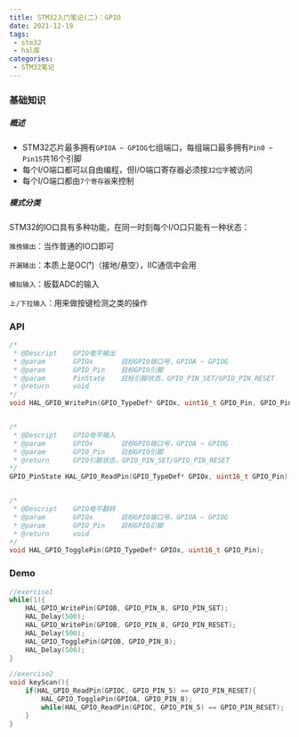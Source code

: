```yaml
---
title: STM32入门笔记(二)：GPIO
date: 2021-12-19
tags:
 - stm32
 - hal库
categories:
 - STM32笔记
---
```


### 基础知识

##### 概述

- STM32芯片最多拥有`GPIOA ~ GPIOG`七组端口，每组端口最多拥有`Pin0 ~ Pin15`共16个引脚
- 每个I/O端口都可以自由编程，但I/O端口寄存器必须按`32位字`被访问
- 每个I/O端口都由`7个寄存器`来控制



##### 模式分类

STM32的IO口具有多种功能，在同一时刻每个I/O口只能有一种状态：

`推挽输出`：当作普通的IO口即可

`开漏输出`：本质上是OC门（接地/悬空），IIC通信中会用

`模拟输入`：板载ADC的输入

`上/下拉输入`：用来做按键检测之类的操作



### API

```c
/*
 * @Descript	GPIO电平输出
 * @param		GPIOx 		目标GPIO端口号，GPIOA ~ GPIOG
 * @param 		GPIO_Pin 	目标GPIO引脚
 * @param		PinState	目标引脚状态，GPIO_PIN_SET/GPIO_PIN_RESET
 * @return		void
*/
void HAL_GPIO_WritePin(GPIO_TypeDef* GPIOx, uint16_t GPIO_Pin, GPIO_PinState PinState);


/*
 * @Descript	GPIO电平输入
 * @param		GPIOx 		目标GPIO端口号，GPIOA ~ GPIOG
 * @param 		GPIO_Pin 	目标GPIO引脚
 * @return		GPIO引脚状态，GPIO_PIN_SET/GPIO_PIN_RESET
*/
GPIO_PinState HAL_GPIO_ReadPin(GPIO_TypeDef* GPIOx, uint16_t GPIO_Pin);


/*
 * @Descript	GPIO电平翻转
 * @param 		GPIOx		目标GPIO端口号，GPIOA ~ GPIOG
 * @param		GPIO_Pin	目标GPIO引脚
 * @return		void
*/
void HAL_GPIO_TogglePin(GPIO_TypeDef* GPIOx, uint16_t GPIO_Pin);
```



### Demo

```c
//exercise1
while(1){
    HAL_GPIO_WritePin(GPIOB, GPIO_PIN_8, GPIO_PIN_SET);
    HAL_Delay(500);
    HAL_GPIO_WritePin(GPIOB, GPIO_PIN_8, GPIO_PIN_RESET);
    HAL_Delay(500);
    HAL_GPIO_TogglePin(GPIOB, GPIO_PIN_8);
    HAL_Delay(500);
}

//exercise2
void keyScan(){
    if(HAL_GPIO_ReadPin(GPIOC, GPIO_PIN_5) == GPIO_PIN_RESET){
        HAL_GPIO_TogglePin(GPIOA, GPIO_PIN_8);
        while(HAL_GPIO_ReadPin(GPIOC, GPIO_PIN_5) == GPIO_PIN_RESET);
    }
}
```
